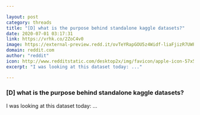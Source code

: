 ```yaml
---

layout: post
category: threads
title: "[D] what is the purpose behind standalone kaggle datasets?"
date: 2020-07-01 03:17:31
link: https://vrhk.co/2ZoC4v0
image: https://external-preview.redd.it/ovTeYRapGOU5z4Widf-liaFjizR7UWPi-nwsVtxmuoc.jpg?width=1200&height=628.272251309&auto=webp&crop=1200:628.272251309,smart&s=83a5bc346ecc1a6176f34ca1ef190fcb224e9853
domain: reddit.com
author: "reddit"
icon: http://www.redditstatic.com/desktop2x/img/favicon/apple-icon-57x57.png
excerpt: "I was looking at this dataset today: ..."

---
```


### [D] what is the purpose behind standalone kaggle datasets?

I was looking at this dataset today: ...